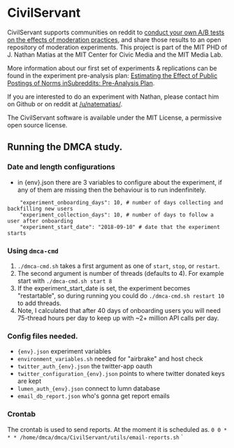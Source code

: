 # CivilServant

CivilServant supports communities on reddit to [conduct your own A/B tests on the effects of moderation practices](https://civic.mit.edu/blog/natematias/reddit-moderators-lets-test-theories-of-moderation-together), and share those results to an open repository of moderation experiments. This project is part of the MIT PHD of J. Nathan Matias at the MIT Center for Civic Media and the MIT Media Lab.

More information about our first set of experiments & replications can be found in the experiment pre-analysis plan: [Estimating the Effect of Public Postings of Norms inSubreddits:  Pre-Analysis Plan](https://osf.io/jhkcf/).

If you are interested to do an experiment with Nathan, please contact him on Github or on reddit at [/u/natematias/](https://www.reddit.com/user/natematias).

The CivilServant software is available under the MIT License, a permissive open source license.

## Running the DMCA study.
### Date and length configurations
+ in {env}.json there are 3 variables to configure about the experiment, if any of them are missing then the behaviour is to run indenfinitely.
```
    "experiment_onboarding_days": 10, # number of days collecting and backfilling new users
    "experiment_collection_days": 10, # number of days to follow a user after onboarding
    "experiment_start_date": "2018-09-10" # date that the experiment starts
```
### Using `dmca-cmd`
1.  `./dmca-cmd.sh` takes a first argument as one of `start`, `stop`, or `restart`.
2.  The second argument is number of threads (defaults to 4). For example start with `./dmca-cmd.sh start 8`
3. If the experiment_start_date is set, the experiment becomes "restartable", so during running you could do `./dmca-cmd.sh restart 10` to add threads.
4. Note, I calculated that after 40 days of onboarding users you will need 75-thread hours per day to keep up with ~2+ million API calls per day.

### Config files needed.
+ `{env}.json` experiment variables
+ `environment_variables.sh` needed for "airbrake" and host check
+ `twitter_auth_{env}.json` the twitter-app oauth
+ `twitter_configuration_{env}.json` points to where twitter donated keys are kept
+ `lumen_auth_{env}.json` connect to lumn database
+ `email_db_report.json` who's gonna get report emails

### Crontab
The crontab is used to send reports. At the moment it is scheduled as.
`0 0 * * * /home/dmca/dmca/CivilServant/utils/email-reports.sh`
`
